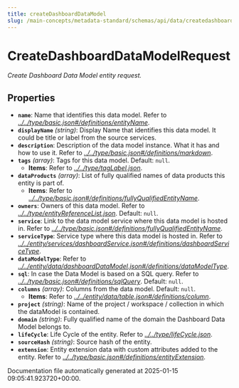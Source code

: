 ```yaml
---
title: createDashboardDataModel
slug: /main-concepts/metadata-standard/schemas/api/data/createdashboarddatamodel
---
```


# CreateDashboardDataModelRequest

*Create Dashboard Data Model entity request.*

## Properties

- **`name`**: Name that identifies this data model. Refer to *[../../type/basic.json#/definitions/entityName](#/../type/basic.json#/definitions/entityName)*.
- **`displayName`** *(string)*: Display Name that identifies this data model. It could be title or label from the source services.
- **`description`**: Description of the data model instance. What it has and how to use it. Refer to *[../../type/basic.json#/definitions/markdown](#/../type/basic.json#/definitions/markdown)*.
- **`tags`** *(array)*: Tags for this data model. Default: `null`.
  - **Items**: Refer to *[../../type/tagLabel.json](#/../type/tagLabel.json)*.
- **`dataProducts`** *(array)*: List of fully qualified names of data products this entity is part of.
  - **Items**: Refer to *[../../type/basic.json#/definitions/fullyQualifiedEntityName](#/../type/basic.json#/definitions/fullyQualifiedEntityName)*.
- **`owners`**: Owners of this data model. Refer to *[../../type/entityReferenceList.json](#/../type/entityReferenceList.json)*. Default: `null`.
- **`service`**: Link to the data model service where this data model is hosted in. Refer to *[../../type/basic.json#/definitions/fullyQualifiedEntityName](#/../type/basic.json#/definitions/fullyQualifiedEntityName)*.
- **`serviceType`**: Service type where this data model is hosted in. Refer to *[../../entity/services/dashboardService.json#/definitions/dashboardServiceType](#/../entity/services/dashboardService.json#/definitions/dashboardServiceType)*.
- **`dataModelType`**: Refer to *[../../entity/data/dashboardDataModel.json#/definitions/dataModelType](#/../entity/data/dashboardDataModel.json#/definitions/dataModelType)*.
- **`sql`**: In case the Data Model is based on a SQL query. Refer to *[../../type/basic.json#/definitions/sqlQuery](#/../type/basic.json#/definitions/sqlQuery)*. Default: `null`.
- **`columns`** *(array)*: Columns from the data model. Default: `null`.
  - **Items**: Refer to *[../../entity/data/table.json#/definitions/column](#/../entity/data/table.json#/definitions/column)*.
- **`project`** *(string)*: Name of the project / workspace / collection in which the dataModel is contained.
- **`domain`** *(string)*: Fully qualified name of the domain the Dashboard Data Model belongs to.
- **`lifeCycle`**: Life Cycle of the entity. Refer to *[../../type/lifeCycle.json](#/../type/lifeCycle.json)*.
- **`sourceHash`** *(string)*: Source hash of the entity.
- **`extension`**: Entity extension data with custom attributes added to the entity. Refer to *[../../type/basic.json#/definitions/entityExtension](#/../type/basic.json#/definitions/entityExtension)*.


Documentation file automatically generated at 2025-01-15 09:05:41.923720+00:00.
